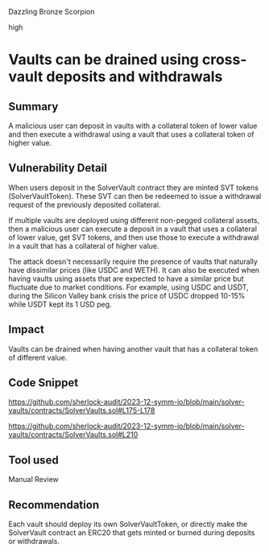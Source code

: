 Dazzling Bronze Scorpion

high

# Vaults can be drained using cross-vault deposits and withdrawals

## Summary

A malicious user can deposit in vaults with a collateral token of lower value and then execute a withdrawal using a vault that uses a collateral token of higher value.

## Vulnerability Detail

When users deposit in the SolverVault contract they are minted SVT tokens (SolverVaultToken). These SVT can then be redeemed to issue a withdrawal request of the previously deposited collateral.

If multiple vaults are deployed using different non-pegged collateral assets, then a malicious user can execute a deposit in a vault that uses a collateral of lower value, get SVT tokens, and then use those to execute a withdrawal in a vault that has a collateral of higher value. 

The attack doesn't necessarily require the presence of vaults that naturally have dissimilar prices (like USDC and WETH). It can also be executed when having vaults using assets that are expected to have a similar price but fluctuate due to market conditions. For example, using USDC and USDT, during the Silicon Valley bank crisis the price of USDC dropped 10-15% while USDT kept its 1 USD peg.

## Impact

Vaults can be drained when having another vault that has a collateral token of different value.

## Code Snippet

https://github.com/sherlock-audit/2023-12-symm-io/blob/main/solver-vaults/contracts/SolverVaults.sol#L175-L178

https://github.com/sherlock-audit/2023-12-symm-io/blob/main/solver-vaults/contracts/SolverVaults.sol#L210

## Tool used

Manual Review

## Recommendation

Each vault should deploy its own SolverVaultToken, or directly make the SolverVault contract an ERC20 that gets minted or burned during deposits or withdrawals.
